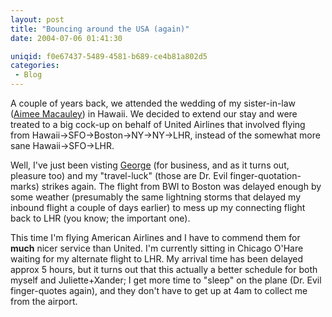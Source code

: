```yaml
---
layout: post
title: "Bouncing around the USA (again)"
date: 2004-07-06 01:41:30

uniqid: f0e67437-5489-4581-b689-ce4b81a802d5
categories: 
 - Blog
---
```

<p>A couple of years back, we attended the wedding of my sister-in-law (<a href="http://www.theartrocks.com/tgactnw/44macauley.html">Aimee Macauley</a>) in Hawaii.  We decided to extend our stay and were treated to a big cock-up on behalf of United Airlines that involved flying from Hawaii-&gt;SFO-&gt;Boston-&gt;NY-&gt;NY-&gt;LHR, instead of the somewhat more sane Hawaii-&gt;SFO-&gt;LHR.   </p>
<p>Well, I've just been visting <a href="http://www.schlossnagle.org/~george/blog/">George</a> (for business, and as it turns out, pleasure too) and my &quot;travel-luck&quot; (those are Dr. Evil finger-quotation-marks) strikes again.  The flight from BWI to Boston was delayed enough by some weather (presumably the same lightning storms that delayed my inbound flight a couple of days earlier) to mess up my connecting flight back to LHR (you know; the important one).   </p>
<p>This time I'm flying American Airlines and I have to commend them for <b>much</b> nicer service than United.  I'm currently sitting in Chicago O'Hare waiting for my alternate flight to LHR.  My arrival time has been delayed approx 5 hours, but it turns out that this actually a better schedule for both myself and Juliette+Xander; I get more time to &quot;sleep&quot; on the plane (Dr. Evil finger-quotes again), and they don't have to get up at 4am to collect me from the airport.   </p>
